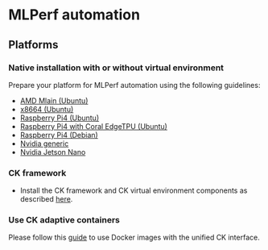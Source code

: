 # MLPerf automation

## Platforms

### Native installation with or without virtual environment

Prepare your platform for MLPerf automation using the following guidelines:

* [AMD Mlain (Ubuntu)](platform-amd-milan.md)
* [x8664 (Ubuntu)](platform-x8664-ubuntu.md)
* [Raspberry Pi4 (Ubuntu)](platform-rpi4-ubuntu.md)
* [Raspberry Pi4 with Coral EdgeTPU (Ubuntu)](platform-rpi4-coral-ubuntu.md)
* [Raspberry Pi4 (Debian)](platform-rpi4-debian.md)
* [Nvidia generic](platform-nvidia-generic.md)
* [Nvidia Jetson Nano](platform-nvidia-jetson-nano.md)

### CK framework

* Install the CK framework and CK virtual environment components as described [here](https://github.com/octoml/ck-venv).

### Use CK adaptive containers

Please follow this [guide](https://github.com/octoml/ck-venv/blob/main/README.docker.md)
to use Docker images with the unified CK interface.
